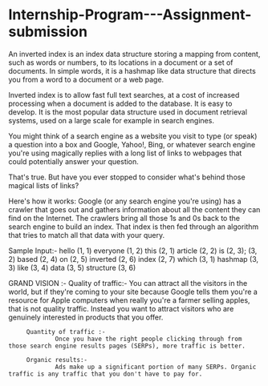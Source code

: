 # Internship-Program---Assignment-submission

An inverted index is an index data structure storing a mapping from content, such as words or numbers, to its locations in a document or a set of documents. In simple words, it is a hashmap like data structure that directs you from a word to a document or a web page.

Inverted index is to allow fast full text searches, at a cost of increased processing when a document is added to the database.
It is easy to develop.
It is the most popular data structure used in document retrieval systems, used on a large scale for example in search engines.


You might think of a search engine as a website you visit to type (or speak) a question into a box and Google, Yahoo!, Bing, or whatever search engine you're using magically replies with a long list of links to webpages that could potentially answer your question.

That's true. But have you ever stopped to consider what's behind those magical lists of links?

Here's how it works: Google (or any search engine you're using) has a crawler that goes out and gathers information about all the content they can find on the Internet. The crawlers bring all those 1s and 0s back to the search engine to build an index. That index is then fed through an algorithm that tries to match all that data with your query.

Sample Input:-
hello                (1, 1)
 everyone             (1, 2)
 this                 (2, 1)
 article              (2, 2)
 is                   (2, 3); (3, 2)
 based                (2, 4)
 on                   (2, 5)
 inverted             (2, 6)
 index                (2, 7)
 which                (3, 1)
 hashmap              (3, 3)
 like                 (3, 4)
 data                 (3, 5)
 structure            (3, 6)
 
 
 
 
 GRAND VISION :-
         Quality of traffic:-
                 You can attract all the visitors in the world, but if they're coming to your site because Google tells them you're a resource for Apple computers when really you're a farmer selling apples, that is not quality traffic. Instead you want to attract visitors who are genuinely interested in products that you offer.
         
         Quantity of traffic :-
                 Once you have the right people clicking through from those search engine results pages (SERPs), more traffic is better.
         
         Organic results:-
                 Ads make up a significant portion of many SERPs. Organic traffic is any traffic that you don't have to pay for.
